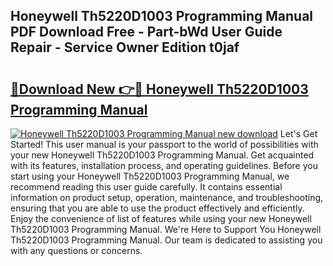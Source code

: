 ## Honeywell Th5220D1003 Programming Manual PDF Download Free - Part-bWd User Guide Repair - Service Owner Edition t0jaf

# <h2><a href="http://bc11418.oget.top/?id=Honeywell+Th5220D1003+Programming+Manual">🔗Download New 👉🔴 Honeywell Th5220D1003 Programming Manual</a></h2>

[![Honeywell Th5220D1003 Programming Manual new download](https://i.imgur.com/5g1atiW.png)](http://bc11418.oget.top/?id=Honeywell+Th5220D1003+Programming+Manual)
Let's Get Started! This user manual is your passport to the world of possibilities with your new Honeywell Th5220D1003 Programming Manual. Get acquainted with its features, installation process, and operating guidelines. Before you start using your Honeywell Th5220D1003 Programming Manual, we recommend reading this user guide carefully. It contains essential information on product setup, operation, maintenance, and troubleshooting, ensuring that you are able to use the product effectively and efficiently. Enjoy the convenience of list of features while using your new Honeywell Th5220D1003 Programming Manual. We're Here to Support You Honeywell Th5220D1003 Programming Manual. Our team is dedicated to assisting you with any questions or concerns.
